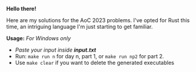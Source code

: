 **Hello there!**

Here are my solutions for the AoC 2023 problems. I've opted for Rust this time,  an intriguing language I'm just starting to get familiar.

**Usage:** *For Windows only*
- _Paste your input inside_ ***input.txt***
- Run: ```make run n``` for day n, part 1, or ```make run np2``` for part 2.
- Use ```make clear``` if you want to delete the generated executables
